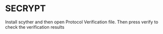 # SECRYPT
Install scyther and then open Protocol Verification file. 
Then press verify to check the verification results 
